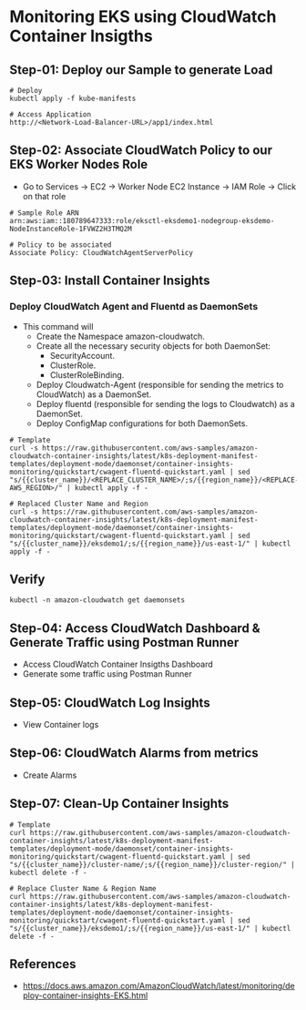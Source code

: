# Monitoring EKS using CloudWatch Container Insigths

## Step-01: Deploy our Sample to generate Load
```
# Deploy
kubectl apply -f kube-manifests

# Access Application
http://<Network-Load-Balancer-URL>/app1/index.html
```

## Step-02: Associate CloudWatch Policy to our EKS Worker Nodes Role
- Go to Services -> EC2 -> Worker Node EC2 Instance -> IAM Role -> Click on that role
```
# Sample Role ARN
arn:aws:iam::180789647333:role/eksctl-eksdemo1-nodegroup-eksdemo-NodeInstanceRole-1FVWZ2H3TMQ2M

# Policy to be associated
Associate Policy: CloudWatchAgentServerPolicy
```

## Step-03: Install Container Insights

### Deploy CloudWatch Agent and Fluentd as DaemonSets
- This command will 
  - Create the Namespace amazon-cloudwatch.
  - Create all the necessary security objects for both DaemonSet:
    - SecurityAccount.
    - ClusterRole.
    - ClusterRoleBinding.
  - Deploy Cloudwatch-Agent (responsible for sending the metrics to CloudWatch) as a DaemonSet.
  - Deploy fluentd (responsible for sending the logs to Cloudwatch) as a DaemonSet.
  -  Deploy ConfigMap configurations for both DaemonSets.
```
# Template
curl -s https://raw.githubusercontent.com/aws-samples/amazon-cloudwatch-container-insights/latest/k8s-deployment-manifest-templates/deployment-mode/daemonset/container-insights-monitoring/quickstart/cwagent-fluentd-quickstart.yaml | sed "s/{{cluster_name}}/<REPLACE_CLUSTER_NAME>/;s/{{region_name}}/<REPLACE-AWS_REGION>/" | kubectl apply -f -

# Replaced Cluster Name and Region
curl -s https://raw.githubusercontent.com/aws-samples/amazon-cloudwatch-container-insights/latest/k8s-deployment-manifest-templates/deployment-mode/daemonset/container-insights-monitoring/quickstart/cwagent-fluentd-quickstart.yaml | sed "s/{{cluster_name}}/eksdemo1/;s/{{region_name}}/us-east-1/" | kubectl apply -f -
```

## Verify
```
kubectl -n amazon-cloudwatch get daemonsets
```


## Step-04: Access CloudWatch Dashboard & Generate Traffic using Postman Runner
- Access CloudWatch Container Insigths Dashboard
- Generate some traffic using Postman Runner

## Step-05: CloudWatch Log Insights
- View Container logs


## Step-06: CloudWatch Alarms from metrics
- Create Alarms


## Step-07: Clean-Up Container Insights
```
# Template
curl https://raw.githubusercontent.com/aws-samples/amazon-cloudwatch-container-insights/latest/k8s-deployment-manifest-templates/deployment-mode/daemonset/container-insights-monitoring/quickstart/cwagent-fluentd-quickstart.yaml | sed "s/{{cluster_name}}/cluster-name/;s/{{region_name}}/cluster-region/" | kubectl delete -f -

# Replace Cluster Name & Region Name
curl https://raw.githubusercontent.com/aws-samples/amazon-cloudwatch-container-insights/latest/k8s-deployment-manifest-templates/deployment-mode/daemonset/container-insights-monitoring/quickstart/cwagent-fluentd-quickstart.yaml | sed "s/{{cluster_name}}/eksdemo1/;s/{{region_name}}/us-east-1/" | kubectl delete -f -
```

## References
- https://docs.aws.amazon.com/AmazonCloudWatch/latest/monitoring/deploy-container-insights-EKS.html